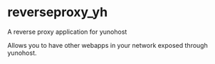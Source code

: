 reverseproxy_yh
===============

A reverse proxy application for yunohost

Allows you to have other webapps in your network exposed through yunohost.
